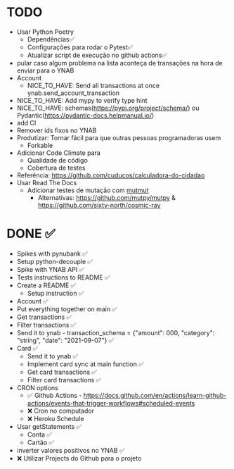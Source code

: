 # TODO
- Usar Python Poetry
  - Dependências✅
  - Configurações para rodar o Pytest✅
  - Atualizar script de execução no github actions✅
- pular caso algum problema na lista aconteça de transações na hora de enviar para o YNAB
- Account
  - NICE_TO_HAVE: Send all transactions at once ynab.send_account_transaction
- NICE_TO_HAVE: Add mypy to verify type hint
- NICE_TO_HAVE: schemas(https://pypi.org/project/schema/) ou Pydantic(https://pydantic-docs.helpmanual.io/)
- add CI
- Remover ids fixos no YNAB
- Produtizar: Tornar fácil para que outras pessoas programadoras usem
  - Forkable
- Adicionar Code Climate para 
  - Qualidade de código
  - Cobertura de testes
- Referência: https://github.com/cuducos/calculadora-do-cidadao
- Usar Read The Docs
  - Adicionar testes de mutação com [mutmut](https://github.com/boxed/mutmut)
    - Alternativas: https://github.com/mutpy/mutpy & https://github.com/sixty-north/cosmic-ray

# DONE ✅
 - Spikes with pynubank ✅
 - Setup python-decouple ✅
 - Spike with YNAB API ✅
 - Tests instructions to README ✅
 - Create a README ✅
     - Setup instruction ✅
 - Account ✅
 - Put everything together on main ✅
 - Get transactions ✅
 - Filter transactions ✅
 - Send it to ynab - transaction_schema = {"amount": 000, "category": "string", "date": "2021-09-07"} ✅
 - Card ✅
   - Send it to ynab ✅
   - Implement card sync at main function ✅
   - Get card transactions ✅
   - Filter card transactions ✅
 - CRON options
   - ✅ Github Actions - https://docs.github.com/en/actions/learn-github-actions/events-that-trigger-workflows#scheduled-events
   - ❌ Cron no computador
   - ❌ Heroku Schedule
 - Usar getStatements ✅
   - Conta ✅
   - Cartão ✅
 - inverter  valores positivos no YNAB ✅
- ❌ Utilizar Projects do Github para o projeto
